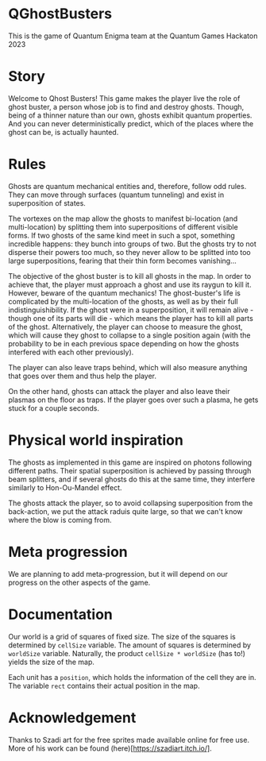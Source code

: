 # QGhostBusters
This is the game of Quantum Enigma team at the Quantum Games Hackaton 2023

# Story

Welcome to Qhost Busters! This game makes the player live the role of ghost buster, a person whose job is to find and
destroy ghosts. Though, being of a thinner nature than our own, ghosts exhibit quantum properties. And you can never
deterministically predict, which of the places where the ghost can be, is actually haunted.

# Rules

Ghosts are quantum mechanical entities and, therefore, follow odd rules. They can move through surfaces (quantum tunneling) and
exist in superposition of states.

The vortexes on the map allow the ghosts to manifest bi-location (and multi-location) by splitting them into superpositions of different visible forms.
If two ghosts of the same kind meet in such a spot, something incredible happens: they bunch into groups of two.
But the ghosts try to not disperse their powers too much, so they never allow to be splitted into too large superpositions, fearing that their thin form
becomes vanishing...

The objective of the ghost buster is to kill all ghosts in the map. In order to achieve that, the player must approach a ghost
and use its raygun to kill it. However, beware of the quantum mechanics!
The ghost-buster's life is complicated by the multi-location of the ghosts, as well as by their full indistinguishibility.
If the ghost were in a superposition, it will 
remain alive - though one of its parts will die - which means the player has to kill all parts of the ghost. Alternatively,
the player can choose to measure the ghost, which will cause they ghost to collapse to a single position again (with the 
probability to be in each previous space depending on how the ghosts interfered with each other previously).

The player can also leave traps behind, which will also measure anything that goes over them and thus help the player. 

On the other hand, ghosts can attack the player and also leave their plasmas on the floor as traps. If the player goes over
such a plasma, he gets stuck for a couple seconds. 

# Physical world inspiration

The ghosts as implemented in this game are inspired on photons following different paths. Their spatial superposition is
achieved by passing through beam splitters, and if several ghosts do this at the same time, they interfere similarly to Hon-Ou-Mandel effect.

The ghosts attack the player, so to avoid collapsing superposition from the back-action, we put the attack raduis quite large, so that we 
can't know where the blow is coming from.

# Meta progression

We are planning to add meta-progression, but it will depend on our progress on the other aspects of the game. 

# Documentation

Our world is a grid of squares of fixed size. The size of the squares is determined by `cellSize` variable. The amount
of squares is determined by `worldSize` variable. Naturally, the product `cellSize * worldSize` (has to!) yields the size of the 
map. 

Each unit has a `position`, which holds the information of the cell they are in. The variable `rect` contains their
actual position in the map. 

# Acknowledgement

Thanks to Szadi art for the free sprites made available online for free use. More of his work can be found (here)[https://szadiart.itch.io/].

